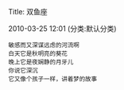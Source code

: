 Title: 双鱼座

2010-03-25 12:01 (分类:默认分类)
 
```
敏感而又深谋远虑的河流啊
白天它是秋明亮的葵花
晚上它是夜娴静的月牙儿
你说它深沉
它又像个孩子一样，讲着梦的故事
```